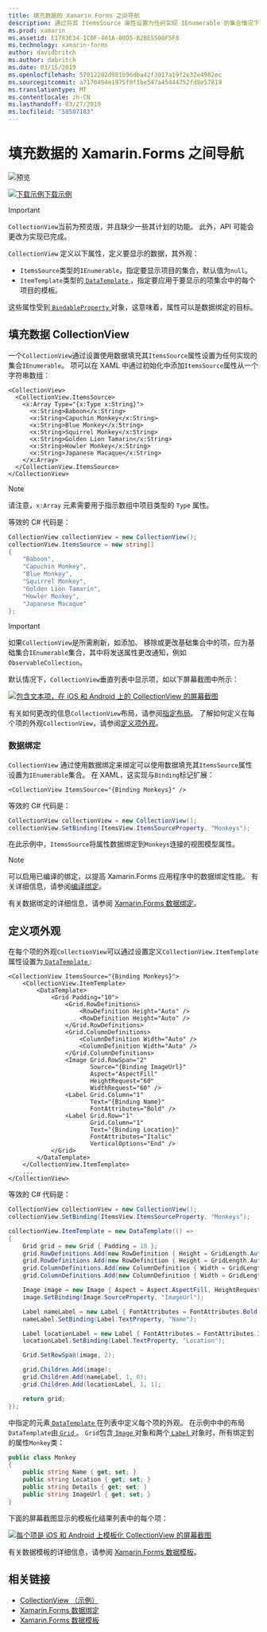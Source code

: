 ```yaml
---
title: 填充数据的 Xamarin.Forms 之间导航
description: 通过将其 ItemsSource 属性设置为任何实现 IEnumerable 的集合情况下，使用数据填充之间导航。
ms.prod: xamarin
ms.assetid: E1783E34-1C0F-401A-80D5-B2BE5508F5F8
ms.technology: xamarin-forms
author: davidbritch
ms.author: dabritch
ms.date: 03/15/2019
ms.openlocfilehash: 57012202d981b96dba42f3017a19f2e32e4982ec
ms.sourcegitcommit: a7170494e1975f0f1be547a45444752fd8e57819
ms.translationtype: MT
ms.contentlocale: zh-CN
ms.lasthandoff: 03/27/2019
ms.locfileid: "58507183"
---
```

# <a name="populate-xamarinforms-collectionview-with-data"></a>填充数据的 Xamarin.Forms 之间导航

![预览](~/media/shared/preview.png)

[![下载示例](~/media/shared/download.png)下载示例](https://github.com/xamarin/xamarin-forms-samples/tree/forms40/UserInterface/CollectionViewDemos/)

> [!IMPORTANT]
> `CollectionView`当前为预览版，并且缺少一些其计划的功能。 此外，API 可能会更改为实现已完成。

`CollectionView` 定义以下属性，定义要显示的数据，其外观：

- `ItemsSource`类型的`IEnumerable`，指定要显示项目的集合，默认值为`null`。
- `ItemTemplate`类型的[ `DataTemplate` ](xref:Xamarin.Forms.DataTemplate)，指定要应用于要显示的项集合中的每个项目的模板。

这些属性受到[ `BindableProperty` ](xref:Xamarin.Forms.BindableProperty)对象，这意味着，属性可以是数据绑定的目标。

## <a name="populate-a-collectionview-with-data"></a>填充数据 CollectionView

一个`CollectionView`通过设置使用数据填充其`ItemsSource`属性设置为任何实现的集合`IEnumerable`。 项可以在 XAML 中通过初始化中添加`ItemsSource`属性从一个字符串数组：

```xaml
<CollectionView>
  <CollectionView.ItemsSource>
    <x:Array Type="{x:Type x:String}">
      <x:String>Baboon</x:String>
      <x:String>Capuchin Monkey</x:String>
      <x:String>Blue Monkey</x:String>
      <x:String>Squirrel Monkey</x:String>
      <x:String>Golden Lion Tamarin</x:String>
      <x:String>Howler Monkey</x:String>
      <x:String>Japanese Macaque</x:String>
    </x:Array>
  </CollectionView.ItemsSource>
</CollectionView>
```

> [!NOTE]
> 请注意，`x:Array` 元素需要用于指示数组中项目类型的 `Type` 属性。

等效的 C# 代码是：

```csharp
CollectionView collectionView = new CollectionView();
collectionView.ItemsSource = new string[]
{
    "Baboon",
    "Capuchin Monkey",
    "Blue Monkey",
    "Squirrel Monkey",
    "Golden Lion Tamarin",
    "Howler Monkey",
    "Japanese Macaque"
};
```

> [!IMPORTANT]
> 如果`CollectionView`是所需刷新，如添加、 移除或更改基础集合中的项，应为基础集合`IEnumerable`集合，其中将发送属性更改通知，例如`ObservableCollection`。

默认情况下，`CollectionView`垂直列表中显示项，如以下屏幕截图中所示：

[![包含文本项，在 iOS 和 Android 上的 CollectionView 的屏幕截图](populate-data-images/text.png "文本项中 CollectionView")](populate-data-images/text-large.png#lightbox "之间导航中的文本项")

有关如何更改的信息`CollectionView`布局，请参阅[指定布局](layout.md)。 了解如何定义在每个项的外观`CollectionView`，请参阅[定义项外观](#define-item-appearance)。

### <a name="data-binding"></a>数据绑定

`CollectionView` 通过使用数据绑定来绑定可以使用数据填充其`ItemsSource`属性设置为`IEnumerable`集合。 在 XAML，这实现与`Binding`标记扩展：

```xaml
<CollectionView ItemsSource="{Binding Monkeys}" />
```

等效的 C# 代码是：

```csharp
CollectionView collectionView = new CollectionView();
collectionView.SetBinding(ItemsView.ItemsSourceProperty, "Monkeys");
```

在此示例中，`ItemsSource`将属性数据绑定到`Monkeys`连接的视图模型属性。

> [!NOTE]
> 可以启用已编译的绑定，以提高 Xamarin.Forms 应用程序中的数据绑定性能。 有关详细信息，请参阅[编译绑定](~/xamarin-forms/app-fundamentals/data-binding/compiled-bindings.md)。

有关数据绑定的详细信息，请参阅 [Xamarin.Forms 数据绑定](~/xamarin-forms/app-fundamentals/data-binding/index.md)。

## <a name="define-item-appearance"></a>定义项外观

在每个项的外观`CollectionView`可以通过设置定义`CollectionView.ItemTemplate`属性设置为[ `DataTemplate` ](xref:Xamarin.Forms.DataTemplate):

```xaml
<CollectionView ItemsSource="{Binding Monkeys}">
    <CollectionView.ItemTemplate>
        <DataTemplate>
            <Grid Padding="10">
                <Grid.RowDefinitions>
                    <RowDefinition Height="Auto" />
                    <RowDefinition Height="Auto" />
                </Grid.RowDefinitions>
                <Grid.ColumnDefinitions>
                    <ColumnDefinition Width="Auto" />
                    <ColumnDefinition Width="Auto" />
                </Grid.ColumnDefinitions>
                <Image Grid.RowSpan="2"
                       Source="{Binding ImageUrl}"
                       Aspect="AspectFill"
                       HeightRequest="60"
                       WidthRequest="60" />
                <Label Grid.Column="1"
                       Text="{Binding Name}"
                       FontAttributes="Bold" />
                <Label Grid.Row="1"
                       Grid.Column="1"
                       Text="{Binding Location}"
                       FontAttributes="Italic"
                       VerticalOptions="End" />
            </Grid>
        </DataTemplate>
    </CollectionView.ItemTemplate>
    ...
</CollectionView>
```

等效的 C# 代码是：

```csharp
CollectionView collectionView = new CollectionView();
collectionView.SetBinding(ItemsView.ItemsSourceProperty, "Monkeys");

collectionView.ItemTemplate = new DataTemplate(() =>
{
    Grid grid = new Grid { Padding = 10 };
    grid.RowDefinitions.Add(new RowDefinition { Height = GridLength.Auto });
    grid.RowDefinitions.Add(new RowDefinition { Height = GridLength.Auto });
    grid.ColumnDefinitions.Add(new ColumnDefinition { Width = GridLength.Auto });
    grid.ColumnDefinitions.Add(new ColumnDefinition { Width = GridLength.Auto });

    Image image = new Image { Aspect = Aspect.AspectFill, HeightRequest = 60, WidthRequest = 60 };
    image.SetBinding(Image.SourceProperty, "ImageUrl");

    Label nameLabel = new Label { FontAttributes = FontAttributes.Bold };
    nameLabel.SetBinding(Label.TextProperty, "Name");

    Label locationLabel = new Label { FontAttributes = FontAttributes.Italic, VerticalOptions = LayoutOptions.End };
    locationLabel.SetBinding(Label.TextProperty, "Location");

    Grid.SetRowSpan(image, 2);

    grid.Children.Add(image);
    grid.Children.Add(nameLabel, 1, 0);
    grid.Children.Add(locationLabel, 1, 1);

    return grid;
});
```

中指定的元素[ `DataTemplate` ](xref:Xamarin.Forms.DataTemplate)在列表中定义每个项的外观。 在示例中中的布局`DataTemplate`由[ `Grid` ](xref:Xamarin.Forms.Grid)。 `Grid`包含[ `Image` ](xref:Xamarin.Forms.Image)对象和两个[ `Label` ](xref:Xamarin.Forms.Label)对象时，所有绑定到的属性`Monkey`类：

```csharp
public class Monkey
{
    public string Name { get; set; }
    public string Location { get; set; }
    public string Details { get; set; }
    public string ImageUrl { get; set; }
}
```

下面的屏幕截图显示的模板化结果列表中的每个项：

[![每个项是 iOS 和 Android 上模板化 CollectionView 的屏幕截图](populate-data-images/datatemplate.png "之间导航中的模板化项")](populate-data-images/datatemplate-large.png#lightbox "之间导航中的模板化项")

有关数据模板的详细信息，请参阅 [Xamarin.Forms 数据模板](~/xamarin-forms/app-fundamentals/templates/data-templates/index.md)。

## <a name="related-links"></a>相关链接

- [CollectionView （示例）](https://github.com/xamarin/xamarin-forms-samples/tree/forms40/UserInterface/CollectionViewDemos/)
- [Xamarin.Forms 数据绑定](~/xamarin-forms/app-fundamentals/data-binding/index.md)
- [Xamarin.Forms 数据模板](~/xamarin-forms/app-fundamentals/templates/data-templates/index.md)
